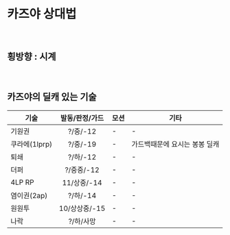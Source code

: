 

# 카즈야 상대법

<br>

## 횡방향 : 시계

<br>

## 카즈야의 딜캐 있는 기술

| 기술 | 발동/판정/가드 | 모션 | 기타 |
| ---- | :----------: | ---- | ---- |
| 기원권 | ?/중/-12 | - | - |
| 쿠라에(1lprp) | ?/중/-19 | - | 가드백때문에 요시는 봉봉 딜캐 |
| 퇴쇄 | ?/하/-12 | - | - |
| 더퍼 | ?/중중/-12 | - |- |
| 4LP RP | 11/상중/-14 | - | - |
| 염이권(2ap) | ?/하/-14 | - | - |
| 원원투 | 10/상상중/-15 | - | - |
| 나락 | ?/하/사망 | - | - |



